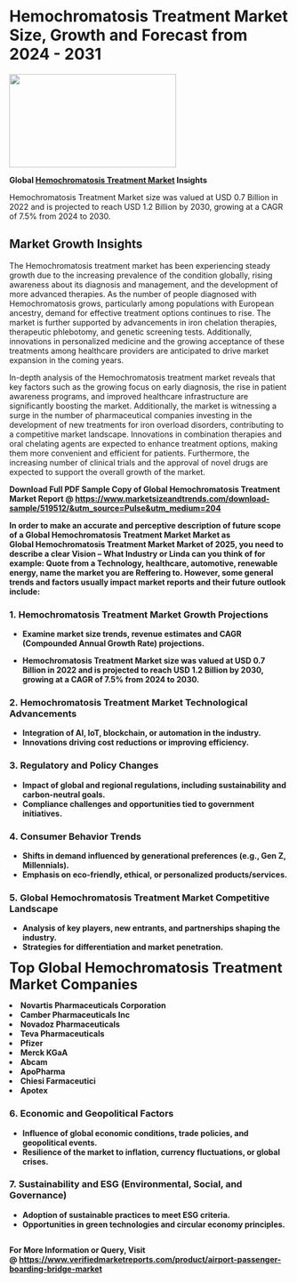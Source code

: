 <H1>Hemochromatosis Treatment Market Size, Growth and Forecast from 2024 - 2031</H1><img class="aligncenter size-medium wp-image-584254" src="https://thirdeyenews.in/wp-content/uploads/2024/09/Global-Market-Research-300x168.jpeg" alt="" width="300" height="168" /><p><strong>Global&nbsp;<a href="https://www.marketsizeandtrends.com/download-sample/519512/&amp;utm_source=Pulse&amp;utm_medium=204">Hemochromatosis Treatment Market</a> Insights</strong></p><p>Hemochromatosis Treatment Market size was valued at USD 0.7 Billion in 2022 and is projected to reach USD 1.2 Billion by 2030, growing at a CAGR of 7.5% from 2024 to 2030.</p><p><h2>Market Growth Insights</h2> <p>The Hemochromatosis treatment market has been experiencing steady growth due to the increasing prevalence of the condition globally, rising awareness about its diagnosis and management, and the development of more advanced therapies. As the number of people diagnosed with Hemochromatosis grows, particularly among populations with European ancestry, demand for effective treatment options continues to rise. The market is further supported by advancements in iron chelation therapies, therapeutic phlebotomy, and genetic screening tests. Additionally, innovations in personalized medicine and the growing acceptance of these treatments among healthcare providers are anticipated to drive market expansion in the coming years.</p> <p><strong></strong></p> <p>In-depth analysis of the Hemochromatosis treatment market reveals that key factors such as the growing focus on early diagnosis, the rise in patient awareness programs, and improved healthcare infrastructure are significantly boosting the market. Additionally, the market is witnessing a surge in the number of pharmaceutical companies investing in the development of new treatments for iron overload disorders, contributing to a competitive market landscape. Innovations in combination therapies and oral chelating agents are expected to enhance treatment options, making them more convenient and efficient for patients. Furthermore, the increasing number of clinical trials and the approval of novel drugs are expected to support the overall growth of the market.</p> <p><strong></p><p><span class=""><strong>Download Full PDF Sample Copy of Global Hemochromatosis Treatment Market Report</strong> @ <a href="https://www.marketsizeandtrends.com/download-sample/519512/&amp;utm_source=Pulse&amp;utm_medium=204" target="_blank">https://www.marketsizeandtrends.com/download-sample/519512/&amp;utm_source=Pulse&amp;utm_medium=204</a></span></p><p>In order to make an accurate and perceptive description of future scope of a Global&nbsp;Hemochromatosis Treatment Market Market as Global&nbsp;Hemochromatosis Treatment Market Market of 2025, you need to describe a clear Vision &ndash; What Industry or Linda can you think of for example: Quote from a Technology, healthcare, automotive, renewable energy, name the market you are Reffering to. However, some general trends and factors usually impact market reports and their future outlook include:</p><h3>1.&nbsp;<strong>Hemochromatosis Treatment Market Growth Projections</strong></h3><ul><li>Examine market size trends, revenue estimates and CAGR (Compounded Annual Growth Rate) projections.</li><li><p>Hemochromatosis Treatment Market size was valued at USD 0.7 Billion in 2022 and is projected to reach USD 1.2 Billion by 2030, growing at a CAGR of 7.5% from 2024 to 2030.</p></li></ul><h3>2.&nbsp;<strong>Hemochromatosis Treatment Market Technological Advancements</strong></h3><ul><li>Integration of AI, IoT, blockchain, or automation in the industry.</li><li>Innovations driving cost reductions or improving efficiency.</li></ul><h3>3.&nbsp;<strong>Regulatory and Policy Changes</strong></h3><ul><li>Impact of global and regional regulations, including sustainability and carbon-neutral goals.</li><li>Compliance challenges and opportunities tied to government initiatives.</li></ul><h3>4.&nbsp;<strong>Consumer Behavior Trends</strong></h3><ul><li>Shifts in demand influenced by generational preferences (e.g., Gen Z, Millennials).</li><li>Emphasis on eco-friendly, ethical, or personalized products/services.</li></ul><h3>5.&nbsp;<strong>Global Hemochromatosis Treatment Market Competitive Landscape</strong></h3><ul><li>Analysis of key players, new entrants, and partnerships shaping the industry.</li><li>Strategies for differentiation and market penetration.</li></ul><p data-pm-slice="1 1 []"><span style="color: inherit; font-family: inherit; font-size: 25px;">Top Global Hemochromatosis Treatment Market Companies</span></p><div class="" data-test-id=""><p><li>Novartis Pharmaceuticals Corporation</li><li> Camber Pharmaceuticals Inc</li><li> Novadoz Pharmaceuticals</li><li> Teva Pharmaceuticals</li><li> Pfizer</li><li> Merck KGaA</li><li> Abcam</li><li> ApoPharma</li><li> Chiesi Farmaceutici</li><li> Apotex</li></p></div><h3>6.&nbsp;<strong>Economic and Geopolitical Factors</strong></h3><ul><li>Influence of global economic conditions, trade policies, and geopolitical events.</li><li>Resilience of the market to inflation, currency fluctuations, or global crises.</li></ul><h3>7.&nbsp;<strong>Sustainability and ESG (Environmental, Social, and Governance)</strong></h3><ul><li>Adoption of sustainable practices to meet ESG criteria.</li><li>Opportunities in green technologies and circular economy principles.</li></ul><h2><strong style="font-size: 14px;">For More Information or Query, Visit @&nbsp;</strong><a style="background-color: #ffffff; font-size: 14px;" href="https://www.marketsizeandtrends.com/report/hemochromatosis-treatment-market/" target="_blank">https://www.verifiedmarketreports.com/product/airport-passenger-boarding-bridge-market</a></h2>
